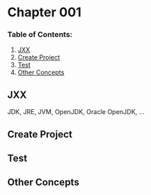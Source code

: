# Chapter 001

### Table of Contents:

1. [JXX](#jxx)
2. [Create Project](#create-project)
3. [Test](#test)
4. [Other Concepts](#other-concepts)


## JXX
JDK, JRE, JVM, OpenJDK, Oracle OpenJDK, ...




## Create Project


## Test


## Other Concepts

 
